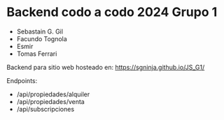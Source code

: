 # Backend codo a codo 2024 Grupo 1
-  Sebastain G. Gil
-  Facundo Tognola
-  Esmir
-  Tomas Ferrari

Backend para sitio web hosteado en: https://sgninja.github.io/JS_G1/

Endpoints:
 - /api/propiedades/alquiler
 - /api/propiedades/venta
 - /api/subscripciones